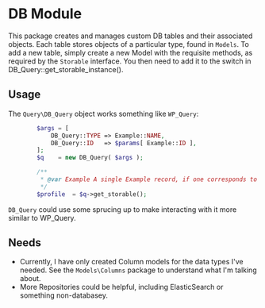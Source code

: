 # DB Module

This package creates and manages custom DB tables and their associated objects. Each table stores objects of a particular type, found in `Models`. To add a new table, simply create a new Model with the requisite methods, as required by the `Storable` interface. You then need to add it to the switch in DB_Query::get_storable_instance().

## Usage

The `Query\DB_Query` object works something like `WP_Query`:

```php
        $args = [
			DB_Query::TYPE => Example::NAME,
			DB_Query::ID   => $params[ Example::ID ],
		];
		$q    = new DB_Query( $args );

		/**
		 * @var Example A single Example record, if one corresponds to the ID supplied.
		 */
		$profile  = $q->get_storable();
```

`DB_Query` could use some sprucing up to make interacting with it more similar to WP_Query.

## Needs

 * Currently, I have only created Column models for the data types I've needed. See the `Models\Columns` package to understand what I'm talking about.
 * More Repositories could be helpful, including ElasticSearch or something non-databasey.
